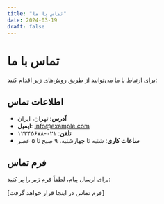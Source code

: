 ```yaml
---
title: "تماس با ما"
date: 2024-03-19
draft: false
---
```


# تماس با ما

برای ارتباط با ما می‌توانید از طریق روش‌های زیر اقدام کنید:

## اطلاعات تماس

- **آدرس**: تهران، ایران
- **ایمیل**: info@example.com
- **تلفن**: ۰۲۱-۱۲۳۴۵۶۷۸
- **ساعات کاری**: شنبه تا چهارشنبه، ۹ صبح تا ۵ عصر

## فرم تماس

برای ارسال پیام، لطفاً فرم زیر را پر کنید:

[فرم تماس در اینجا قرار خواهد گرفت] 